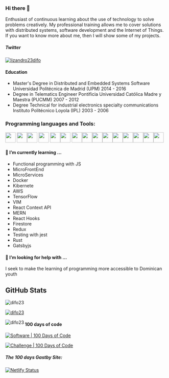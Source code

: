 ### Hi there 👋
Enthusiast of continuous learning about the use of technology to solve problems creatively. My professional training allows me to cover solutions with distributed systems, software development and the Internet of Things. If you want to know more about me, then I will show some of my projects.

##### Twitter

<p align="left"> <a href="https://twitter.com/lizandro23difo" target="blank"><img src="https://img.shields.io/twitter/follow/lizandro23difo?logo=twitter&style=for-the-badge" alt="lizandro23difo" /></a> </p>

#### Education

* Master's Degree in Distributed and Embedded Systems Software
  Universidad Politécnica de Madrid (UPM)
  2014 - 2016
* Degree in Telematics Engineer
  Pontificia Universidad Católica Madre y Maestra (PUCMM)
  2007 - 2012
* Degree Technical for industrial electronics specialty communications
  Instituto Politécnico Loyola (IPL)
  2003 - 2006
  
### Programming languages and Tools:
<img height="32" width="32" src="https://img.icons8.com/color/2x/javascript.png" /> <img height="32" width="32" src="https://img.icons8.com/color/2x/react-native.png" /><img height="32" width="32" src="https://img.icons8.com/color/2x/nodejs.png" />
<img height="32" width="32" src="https://img.icons8.com/color/2x/mongodb.png" />
<img height="32" width="32" src="https://img.icons8.com/color/2x/python.png" /><img height="32" width="32" src="https://img.icons8.com/color/2x/html-5.png" />
<img height="32" width="32" src="https://img.icons8.com/color/2x/css3.png" /><img height="32" width="32" src="https://simpleicons.org/icons/git.svg" /><img height="32" width="32" src="https://camo.githubusercontent.com/c82d5dbe0efc4f71771b4c656fd96b91d6103a8d/68747470733a2f2f7777772e6761747362796a732e636f6d2f4761747362792d4d6f6e6f6772616d2e737667" /><img height="32" width="32" src="https://simpleicons.org/icons/deno.svg" /><img height="32" width="32" src="https://img.icons8.com/color/2x/visual-studio-code-2019.png" /><img height="32" width="32" src="https://img.icons8.com/color/2x/ubuntu.png" /><img height="32" width="32" src="https://img.icons8.com/color/2x/hadoop-distributed-file-system.png" /><img height="32" width="32" src="https://img.icons8.com/color/2x/linux.png" /><img height="32" width="32" src="https://img.icons8.com/color/2x/more.png" />





#### 🌱 I’m currently learning ...

* Functional programming with JS
* MicroFrontEnd
* MicroServices
* Docker
* Kibernete
* AWS
* TensorFlow
* VIM
* React Context API
* MERN
* React Hooks
* Firestore
* Redux
* Testing with jest
* Rust
* Gatsbyjs

#### 🤔 I’m looking for help with ...
 
I seek to make the learning of programming more accessible to Dominican youth


## GitHub Stats

<p align="left"> <img src="https://komarev.com/ghpvc/?username=difo23&label=Profile%20views&color=0e75b6&style=flat" alt="difo23" /> </p>

<p align="left"> <a href="https://github.com/ryo-ma/github-profile-trophy"><img src="https://github-profile-trophy.vercel.app/?username=difo23" alt="difo23" /></a> </p>


<p><img align="left" src="https://github-readme-stats.vercel.app/api/top-langs?username=difo23&show_icons=true&locale=en&layout=compact" alt="difo23" /></p>




#### 100 days of code

[![Software | 100 Days of Code](https://www.software.com/badges/100-days-of-code)](https://www.software.com/100-days-of-code)

[![Challenge | 100 Days of Code](https://img.shields.io/static/v1?label=Challenge&labelColor=384357&message=100%20Days%20of%20Code&color=00b4ee&style=for-the-badge&link=https://www.100daysofcode.com)](https://difo23the100daysofcode.netlify.app)

##### The 100 days Gastby Site:
[![Netlify Status](https://api.netlify.com/api/v1/badges/958582c3-7898-41a9-a4a9-a96b96b338bd/deploy-status)](https://difo23the100daysofcode.netlify.app/)

<!--
**difo23/difo23** is a ✨ _special_ ✨ repository because its `README.md` (this file) appears on your GitHub profile.

Here are some ideas to get you started:


- 🌱 I’m currently learning ...
- 👯 I’m looking to collaborate on ...
- 🤔 I’m looking for help with ...
- 💬 Ask me about ...
- 📫 How to reach me: ...
- 😄 Pronouns: ...
- ⚡ Fun fact: ...
-->
